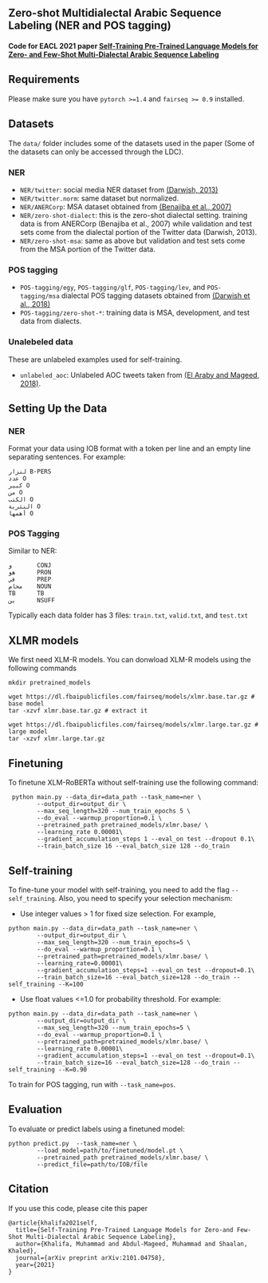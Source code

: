 ## Zero-shot Multidialectal Arabic Sequence Labeling (NER and POS tagging)


#### Code for EACL 2021 paper [Self-Training Pre-Trained Language Models for Zero- and Few-Shot Multi-Dialectal Arabic Sequence Labeling](https://arxiv.org/abs/2101.04758)

## Requirements
Please make sure you have `pytorch >=1.4` and `fairseq >= 0.9` installed.

## Datasets
The `data/` folder includes some of the datasets used in the paper (Some of the datasets can only be accessed through the LDC). 

### NER
* `NER/twitter`: social media NER dataset from [(Darwish, 2013)](https://www.aclweb.org/anthology/P13-1153.pdf)
* `NER/twitter.norm`: same dataset but normalized.
* `NER/ANERCorp`: MSA dataset obtained from [(Benajiba et al., 2007)](https://link.springer.com/chapter/10.1007/978-3-540-70939-8_13)
* `NER/zero-shot-dialect`: this is the zero-shot dialectal setting. training data is from ANERCorp (Benajiba et al., 2007) while validation and test sets come from the dialectal portion of the Twitter data (Darwish, 2013).
* `NER/zero-shot-msa`:  same as above but validation and test sets come from the MSA portion of the Twitter data.
### POS tagging 
* `POS-tagging/egy`, `POS-tagging/glf`, `POS-tagging/lev`, and `POS-tagging/msa` dialectal POS tagging datasets obtained from [(Darwish et al., 2018)](https://www.aclweb.org/anthology/L18-1015.pdf)
* `POS-tagging/zero-shot-*`: training data is MSA, development, and test data from dialects.

### Unalebeled data
These are unlabeled examples used for self-training.
* `unlabeled_aoc`: Unlabeled AOC tweets taken from [(El Araby and Mageed, 2018)](https://www.aclweb.org/anthology/W18-3930.pdf).

## Setting Up the Data
### NER
Format your data using IOB format with a token per line and an empty line separating sentences. For example: 
```
لنزار B-PERS
عدد O
كبير O
من O
الكتب O
النثرية O
أهمها O
```

### POS Tagging 
Similar to NER: 
```
و       CONJ
هو      PRON
في      PREP
محام    NOUN
TB      TB
ين      NSUFF
```
Typically each data folder has 3 files: `train.txt`, `valid.txt`, and `test.txt`

## XLMR models

We first need XLM-R models. You can donwload XLM-R models using the following commands
```
mkdir pretrained_models

wget https://dl.fbaipublicfiles.com/fairseq/models/xlmr.base.tar.gz # base model
tar -xzvf xlmr.base.tar.gz # extract it

wget https://dl.fbaipublicfiles.com/fairseq/models/xlmr.large.tar.gz # large model
tar -xzvf xlmr.large.tar.gz
```


## Finetuning
To finetune XLM-RoBERTa without self-training use the following command: 

```
 python main.py --data_dir=data_path --task_name=ner \
        --output_dir=output_dir \
        --max_seq_length=320 --num_train_epochs 5 \
        --do_eval --warmup_proportion=0.1 \
        --pretrained_path pretrained_models/xlmr.base/ \
        --learning_rate 0.00001\
        --gradient_accumulation_steps 1 --eval_on test --dropout 0.1\
        --train_batch_size 16 --eval_batch_size 128 --do_train

```

## Self-training
To fine-tune your model with self-training, you need to add the flag `--self_training`. Also, you need to specify your selection mechanism:  
* Use integer values > 1 for fixed size selection. For example, 
```
python main.py --data_dir=data_path --task_name=ner \
        --output_dir=output_dir \
        --max_seq_length=320 --num_train_epochs=5 \
        --do_eval --warmup_proportion=0.1 \
        --pretrained_path=pretrained_models/xlmr.base/ \
        --learning_rate=0.00001\
        --gradient_accumulation_steps=1 --eval_on test --dropout=0.1\
        --train_batch_size=16 --eval_batch_size=128 --do_train --self_training --K=100
```

* Use float values <=1.0 for probability threshold. For example:
```
python main.py --data_dir=data_path --task_name=ner \
        --output_dir=output_dir \
        --max_seq_length=320 --num_train_epochs=5 \
        --do_eval --warmup_proportion=0.1 \
        --pretrained_path=pretrained_models/xlmr.base/ \
        --learning_rate 0.00001\
        --gradient_accumulation_steps=1 --eval_on test --dropout=0.1\
        --train_batch_size=16 --eval_batch_size=128 --do_train --self_training --K=0.90
```
To train for POS tagging, run with `--task_name=pos`. 

## Evaluation
To evaluate or predict labels using a finetuned model: 
```
python predict.py  --task_name=ner \
        --load_model=path/to/finetuned/model.pt \
        --pretrained_path pretrained_models/xlmr.base/ \
        --predict_file=path/to/IOB/file
```


## Citation 
If you use this code, please cite this paper
```
@article{khalifa2021self,
  title={Self-Training Pre-Trained Language Models for Zero-and Few-Shot Multi-Dialectal Arabic Sequence Labeling},
  author={Khalifa, Muhammad and Abdul-Mageed, Muhammad and Shaalan, Khaled},
  journal={arXiv preprint arXiv:2101.04758},
  year={2021}
}
```

